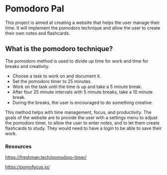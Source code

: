 # Pomodoro Pal


This project is aimed at creating a website that helps the user manage their time. It will implement the pomodoro technique and allow the user to create their own notes and flashcards.


## What is the pomodoro technique?

The pomodoro method is used to divide up time for work and time for breaks and creativity.

- Choose a task to work on and document it.
- Set the pomodoro timer to 25 minutes.
- Work on the task until the time is up and take a 5 minute break.
- After four 25 minute intervals with 5 minute breaks, take a 10 minute break.
- During the breaks, the user is encouraged to do something creative.


This method helps with time management, focus, and productivity. The goals of the website are to provide the user with a settings menu to adjust the pomodoro timer, to allow the user to enter notes, and to let them create flashcards to study. They would need to have a login to be able to save their work.


### Resources

https://freshman.tech/pomodoro-timer/

https://pomofocus.io/

